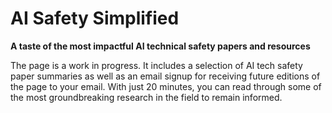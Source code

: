 # AI Safety Simplified

**A taste of the most impactful AI technical safety papers and resources**

The page is a work in progress. It includes a selection of AI tech safety paper summaries as well as an email signup for receiving future editions of the page to your email.
With just 20 minutes, you can read through some of the most groundbreaking research in the field to remain informed.

